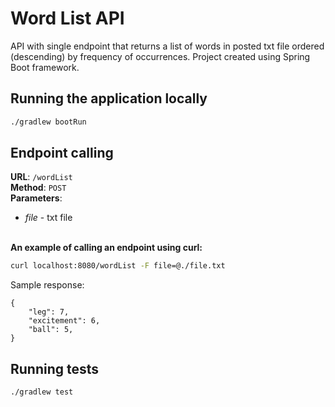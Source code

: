 # Word List API

API with single endpoint that returns a list of words in posted txt file ordered (descending) by 
frequency of occurrences. Project created using Spring Boot framework.

## Running the application locally
```bash
./gradlew bootRun
```

## Endpoint calling
**URL**: `/wordList`\
**Method**: `POST`\
**Parameters**: 
* *file* - txt file

\
**An example of calling an endpoint using curl:**
```bash
curl localhost:8080/wordList -F file=@./file.txt
```

Sample response:
```
{
    "leg": 7,
    "excitement": 6,
    "ball": 5,
}
```

## Running tests
``` 
./gradlew test
```






